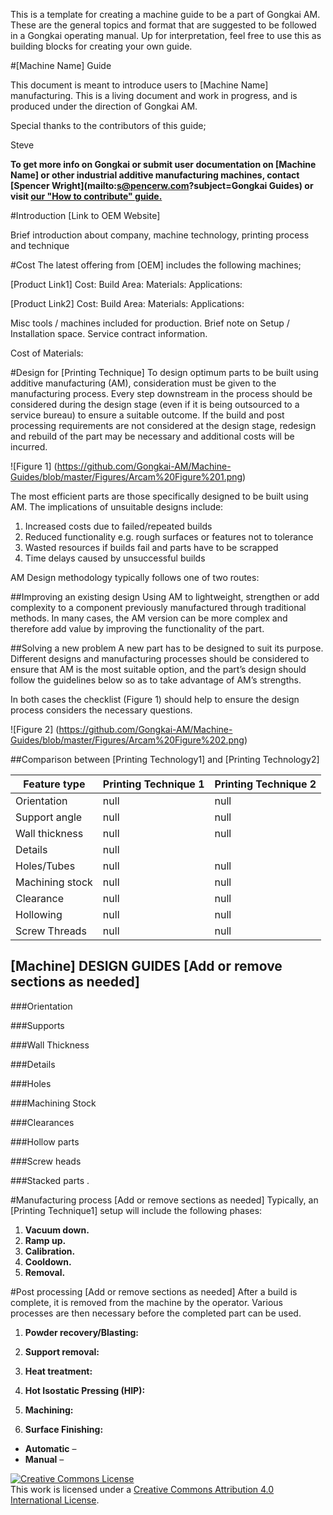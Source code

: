 This is a template for creating a machine guide to be a part of Gongkai AM. These are the general topics and format that are suggested to be followed in a Gongkai operating manual. Up for interpretation, feel free to use this as building blocks for creating your own guide.

#[Machine Name] Guide 

This document is meant to introduce users to [Machine Name] manufacturing. This is a living document and work in progress, and is produced under the direction of Gongkai AM.

Special thanks to the contributors of this guide;

Steve

**To get more info on Gongkai or submit user documentation on [Machine Name] or other industrial additive manufacturing machines, contact [Spencer Wright](mailto:s@pencerw.com?subject=Gongkai Guides) or visit [our "How to contribute" guide.](https://github.com/Gongkai-AM/Machine-Guides/blob/master/How%20to%20contribute.md)**

#Introduction
[Link to OEM Website]

Brief introduction about company, machine technology, printing process and technique

#Cost
The latest offering from [OEM] includes the following machines;

[Product Link1]
Cost:
Build Area:
Materials:
Applications:

[Product Link2]
Cost:
Build Area:
Materials:
Applications:

Misc tools / machines included for production. Brief note on Setup / Installation space.  Service contract information.

Cost of Materials:

#Design for [Printing Technique]
To design optimum parts to be built using additive manufacturing (AM), consideration must be given to the manufacturing process. Every step downstream in the process should be considered during the design stage (even if it is being outsourced to a service bureau) to ensure a suitable outcome. If the build and post processing requirements are not considered at the design stage, redesign and rebuild of the part may be necessary and additional costs will be incurred.

![Figure 1]
(https://github.com/Gongkai-AM/Machine-Guides/blob/master/Figures/Arcam%20Figure%201.png)

The most efficient parts are those specifically designed to be built using AM. The implications of unsuitable designs include:

1. Increased costs due to failed/repeated builds
2. Reduced functionality e.g. rough surfaces or features not to tolerance
3. Wasted resources if builds fail and parts have to be scrapped
4. Time delays caused by unsuccessful builds

AM Design methodology typically follows one of two routes:

##Improving an existing design
Using AM to lightweight, strengthen or add complexity to a component previously manufactured through traditional methods. In many cases, the AM version can be more complex and therefore add value by improving the functionality of the part.

##Solving a new problem
A new part has to be designed to suit its purpose. Different designs and manufacturing processes should be considered to ensure that AM is the most suitable option, and the part’s design should follow the guidelines below so as to take advantage of AM’s strengths.

In both cases the checklist (Figure 1) should help to ensure the design process considers the necessary questions.

![Figure 2]
(https://github.com/Gongkai-AM/Machine-Guides/blob/master/Figures/Arcam%20Figure%202.png)

##Comparison between [Printing Technology1] and [Printing Technology2]

Feature type|Printing Technique 1|Printing Technique 2
------------|---|---
Orientation| null | null
Support angle|null |null
Wall thickness| null | null
Details| null
Holes/Tubes| null | null
Machining stock| null | null
Clearance|null | null
Hollowing|null|null
Screw Threads|null|null

## [Machine] DESIGN GUIDES [Add or remove sections as needed]

###Orientation


###Supports


###Wall Thickness


###Details


###Holes


###Machining Stock

###Clearances

###Hollow parts

###Screw heads


###Stacked parts
.

#Manufacturing process [Add or remove sections as needed]
Typically, an [Printing Technique1] setup will include the following phases:

1.  **Vacuum down.** 
2.  **Ramp up.** 
3. **Calibration.** 
5. **Cooldown.**
6. **Removal.**

#Post processing [Add or remove sections as needed]
After a build is complete, it is removed from the machine by the operator. Various processes are then necessary before the completed part can be used.

1. **Powder recovery/Blasting:**

2. **Support removal:**
3. **Heat treatment:**
4. **Hot Isostatic Pressing (HIP):**
5. **Machining:**
6. **Surface Finishing:**
  * **Automatic** –
  * **Manual** – 


<a rel="license" href="http://creativecommons.org/licenses/by/4.0/"><img alt="Creative Commons License" style="border-width:0" src="https://i.creativecommons.org/l/by/4.0/80x15.png" /></a><br />This work is licensed under a <a rel="license" href="http://creativecommons.org/licenses/by/4.0/">Creative Commons Attribution 4.0 International License</a>.
